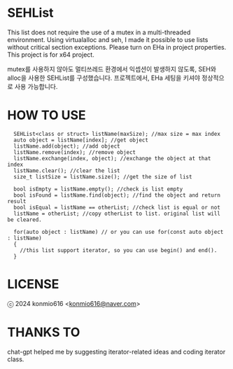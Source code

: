 # SEHList

This list does not require the use of a mutex in a multi-threaded environment.
Using virtualalloc and seh, I made it possible to use lists without critical section exceptions.
Please turn on EHa in project properties. This project is for x64 project.

mutex를 사용하지 않아도 멀티쓰레드 환경에서 익셉션이 발생하지 않도록, SEH와 alloc을 사용한 SEHList를 구성했습니다.
프로젝트에서, EHa 세팅을 키셔야 정상적으로 사용 가능합니다.

# HOW TO USE
```
  SEHList<class or struct> listName(maxSize); //max size = max index
  auto object = listName[index]; //get object
  listName.add(object); //add object
  listName.remove(index); //remove object
  listName.exchange(index, object); //exchange the object at that index
  listName.clear(); //clear the list
  size_t listSize = listName.size(); //get the size of list

  bool isEmpty = listName.empty(); //check is list empty
  bool isFound = listName.find(object); //find the object and return result
  bool isEqual = listName == otherList; //check list is equal or not
  listName = otherList; //copy otherList to list. original list will be cleared.

  for(auto object : listName) // or you can use for(const auto object : listName)
  {
    //this list support iterator, so you can use begin() and end().
  }
```

# LICENSE

ⓒ 2024 konmio616 <<konmio616@naver.com>>

# THANKS TO

chat-gpt helped me by suggesting iterator-related ideas and coding iterator class.
